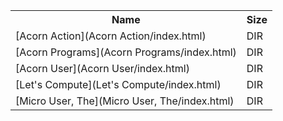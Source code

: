 <table>
<tr><th>Name</th><th>Size</th></tr>
<tr><td>[Acorn Action](Acorn Action/index.html)</td><td>DIR</td></tr>
<tr><td>[Acorn Programs](Acorn Programs/index.html)</td><td>DIR</td></tr>
<tr><td>[Acorn User](Acorn User/index.html)</td><td>DIR</td></tr>
<tr><td>[Let's Compute](Let's Compute/index.html)</td><td>DIR</td></tr>
<tr><td>[Micro User, The](Micro User, The/index.html)</td><td>DIR</td></tr>
</table>
